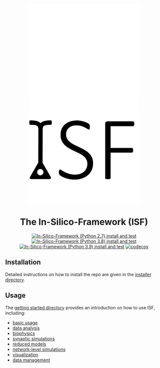 <div align="center">

<img src=./docs/_static/_figures/isf-logo-white.png#gh-dark-mode-only width='350'>
<img src=./docs/_static/_figures/isf-logo-black.png#gh-light-mode-only width='350'>

# The In-Silico-Framework (ISF)
[![In-Silico-Framework (Python 2.7) install and test](https://github.com/mpinb/in_silico_framework/actions/workflows/test-isf-py27-local.yml/badge.svg)](https://github.com/mpinb/in_silico_framework/actions/workflows/test-isf-py27-local.yml)
[![In-Silico-Framework (Python 3.8) install and test](https://github.com/mpinb/in_silico_framework/actions/workflows/test-isf-py38-local.yml/badge.svg)](https://github.com/mpinb/in_silico_framework/actions/workflows/test-isf-py38-local.yml)
[![In-Silico-Framework (Python 3.9) install and test](https://github.com/mpinb/in_silico_framework/actions/workflows/test-isf-py39-local.yml/badge.svg)](https://github.com/mpinb/in_silico_framework/actions/workflows/test-isf-py39-local.yml)
[![codecov](https://codecov.io/gh/mpinb/in_silico_framework/graph/badge.svg?token=V4P4QMFM12)](https://codecov.io/gh/mpinb/in_silico_framework)
</div>

## Installation

Detailed instructions on how to install the repo are given in the [installer directory](./installer/).

## Usage

The [getting started directory](./getting_started) provides an introduction on how to use ISF, including:
- [basic usage](./getting_started/Introduction_to_ISF.ipynb)
- [data analysis](<./getting_started/tutorials/1. data analysis>)
- [biophysics](<./getting_started/tutorials/2. biophysics>)
- [synaptic simulations](<./getting_started/tutorials/3. synaptic simulations>)
- [reduced models](<./getting_started/tutorials/4. reduced models>)
- [network-level simulations](<./getting_started/tutorials/5. network simulations>)
- [visualization](<./getting_started/tutorials/6. visualization>)
- [data management](<./getting_started/tutorials/7. data management>)
